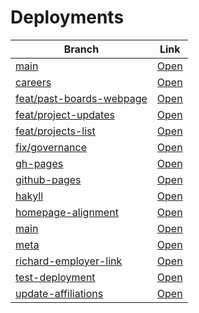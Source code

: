 # Deployments

| Branch | Link |
| --- | --- |
| [main](https://github.com/visortelle/haskellfoundation.github.io/tree/) | [Open](https://visortelle.github.io/haskellfoundation.github.io/) |
| [careers](https://github.com/visortelle/haskellfoundation.github.io/tree/careers) | [Open](https://visortelle.github.io/haskellfoundation.github.io/branches/careers) |
| [feat/past-boards-webpage](https://github.com/visortelle/haskellfoundation.github.io/tree/feat/past-boards-webpage) | [Open](https://visortelle.github.io/haskellfoundation.github.io/branches/feat-past-boards-webpage) |
| [feat/project-updates](https://github.com/visortelle/haskellfoundation.github.io/tree/feat/project-updates) | [Open](https://visortelle.github.io/haskellfoundation.github.io/branches/feat-project-updates) |
| [feat/projects-list](https://github.com/visortelle/haskellfoundation.github.io/tree/feat/projects-list) | [Open](https://visortelle.github.io/haskellfoundation.github.io/branches/feat-projects-list) |
| [fix/governance](https://github.com/visortelle/haskellfoundation.github.io/tree/fix/governance) | [Open](https://visortelle.github.io/haskellfoundation.github.io/branches/fix-governance) |
| [gh-pages](https://github.com/visortelle/haskellfoundation.github.io/tree/gh-pages) | [Open](https://visortelle.github.io/haskellfoundation.github.io/branches/gh-pages) |
| [github-pages](https://github.com/visortelle/haskellfoundation.github.io/tree/github-pages) | [Open](https://visortelle.github.io/haskellfoundation.github.io/branches/github-pages) |
| [hakyll](https://github.com/visortelle/haskellfoundation.github.io/tree/hakyll) | [Open](https://visortelle.github.io/haskellfoundation.github.io/branches/hakyll) |
| [homepage-alignment](https://github.com/visortelle/haskellfoundation.github.io/tree/homepage-alignment) | [Open](https://visortelle.github.io/haskellfoundation.github.io/branches/homepage-alignment) |
| [main](https://github.com/visortelle/haskellfoundation.github.io/tree/main) | [Open](https://visortelle.github.io/haskellfoundation.github.io/branches/main) |
| [meta](https://github.com/visortelle/haskellfoundation.github.io/tree/meta) | [Open](https://visortelle.github.io/haskellfoundation.github.io/branches/meta) |
| [richard-employer-link](https://github.com/visortelle/haskellfoundation.github.io/tree/richard-employer-link) | [Open](https://visortelle.github.io/haskellfoundation.github.io/branches/richard-employer-link) |
| [test-deployment](https://github.com/visortelle/haskellfoundation.github.io/tree/test-deployment) | [Open](https://visortelle.github.io/haskellfoundation.github.io/branches/test-deployment) |
| [update-affiliations](https://github.com/visortelle/haskellfoundation.github.io/tree/update-affiliations) | [Open](https://visortelle.github.io/haskellfoundation.github.io/branches/update-affiliations) |
